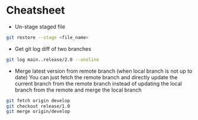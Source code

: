 # Cheatsheet

- Un-stage staged file

```sh
git restore --stage <file_name>
```

- Get git log diff of two branches

```sh
git log main..release/2.0 --oneline
```

- Merge latest version from remote branch (when local branch is not up to date)
You can just fetch the remote branch and directly update the current branch
from the remote branch instead of updating the local branch from the remote
and merge the local branch

```sh
git fetch origin develop
git checkout release/1.0
git merge origin/develop
```
